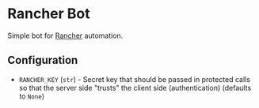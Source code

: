 # Rancher Bot

Simple bot for [Rancher](https://rancher.com) automation.

## Configuration

* `RANCHER_KEY` (`str`) - Secret key that should be passed in protected calls so that the server side
"trusts" the client side (authentication) (defaults to `None`)
